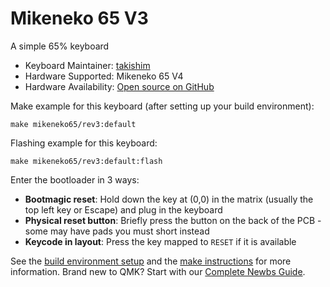 # Mikeneko 65 V3

A simple 65% keyboard

* Keyboard Maintainer: [takishim](https://github.com/takishim)
* Hardware Supported: Mikeneko 65 V4
* Hardware Availability: [Open source on GitHub](https://github.com/takishim/mikeneko65/tree/v3)

Make example for this keyboard (after setting up your build environment):

    make mikeneko65/rev3:default

Flashing example for this keyboard:

    make mikeneko65/rev3:default:flash

Enter the bootloader in 3 ways:

* **Bootmagic reset**: Hold down the key at (0,0) in the matrix (usually the top left key or Escape) and plug in the keyboard
* **Physical reset button**: Briefly press the button on the back of the PCB - some may have pads you must short instead
* **Keycode in layout**: Press the key mapped to `RESET` if it is available

See the [build environment setup](https://docs.qmk.fm/#/getting_started_build_tools) and the [make instructions](https://docs.qmk.fm/#/getting_started_make_guide) for more information. Brand new to QMK? Start with our [Complete Newbs Guide](https://docs.qmk.fm/#/newbs).
